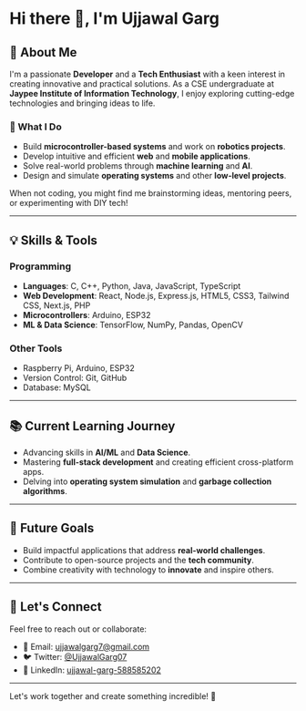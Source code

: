 # Hi there 👋, I'm Ujjawal Garg

## 🚀 About Me
I'm a passionate **Developer** and a **Tech Enthusiast** with a keen interest in creating innovative and practical solutions. As a CSE undergraduate at **Jaypee Institute of Information Technology**, I enjoy exploring cutting-edge technologies and bringing ideas to life.

### 🌟 What I Do
- Build **microcontroller-based systems** and work on **robotics projects**.
- Develop intuitive and efficient **web** and **mobile applications**.
- Solve real-world problems through **machine learning** and **AI**.
- Design and simulate **operating systems** and other **low-level projects**.
  
When not coding, you might find me brainstorming ideas, mentoring peers, or experimenting with DIY tech!

---

## 💡 Skills & Tools
### **Programming**
- **Languages**: C, C++, Python, Java, JavaScript, TypeScript
- **Web Development**: React, Node.js, Express.js, HTML5, CSS3, Tailwind CSS, Next.js, PHP
- **Microcontrollers**: Arduino, ESP32
- **ML & Data Science**: TensorFlow, NumPy, Pandas, OpenCV

### **Other Tools**
- Raspberry Pi, Arduino, ESP32
- Version Control: Git, GitHub
- Database: MySQL

---

## 📚 Current Learning Journey
- Advancing skills in **AI/ML** and **Data Science**.
- Mastering **full-stack development** and creating efficient cross-platform apps.
- Delving into **operating system simulation** and **garbage collection algorithms**.

---

## 🎯 Future Goals
- Build impactful applications that address **real-world challenges**.
- Contribute to open-source projects and the **tech community**.
- Combine creativity with technology to **innovate** and inspire others.

---

## 🤝 Let's Connect
Feel free to reach out or collaborate:
- 📧 Email: ujjawalgarg7@gmail.com
- 🐦 Twitter: [@UjjawalGarg07](https://twitter.com)
- 💼 LinkedIn: [ujjawal-garg-588585202](https://linkedin.com/in)

---

Let's work together and create something incredible! 🚀
